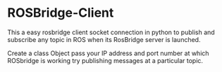 # ROSBridge-Client
This a easy rosbridge client socket connection in python to publish and subscribe any topic in ROS when its RosBridge server is launched. 


Create a class Object pass your IP address and port number at which ROSbridge is working try publishing messages at a particular topic.
